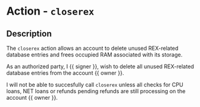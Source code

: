 # Action - `closerex`

## Description

The `closerex` action allows an account to delete unused REX-related database entries and frees occupied RAM associated with its storage.

As an authorized party, I {{ signer }}, wish to delete all unused REX-related database entries from the account {{ owner }}.

I will not be able to succesfully call `closerex` unless all checks for CPU loans, NET loans or refunds pending refunds are still processing on the account {{ owner }}.
